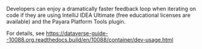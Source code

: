Developers can enjoy a dramatically faster feedback loop when iterating on code if they are using IntelliJ IDEA Ultimate (free educational licenses are available) and the Payara Platform Tools plugin.

For details, see https://dataverse-guide--10088.org.readthedocs.build/en/10088/container/dev-usage.html
